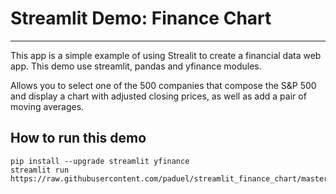 # Streamlit Demo: Finance Chart
---
This app is a simple example of using Strealit to create a financial data web app.
This demo use streamlit, pandas and yfinance modules.

Allows you to select one of the 500 companies that compose the S&P 500 and display a chart with adjusted closing prices, as well as add a pair of moving averages.


## How to run this demo
```
pip install --upgrade streamlit yfinance
streamlit run https://raw.githubusercontent.com/paduel/streamlit_finance_chart/master/app.py
